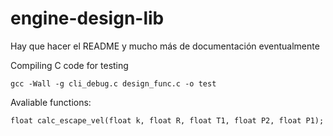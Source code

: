 # engine-design-lib

Hay que hacer el README y mucho más de documentación eventualmente

Compiling C code for testing

`gcc -Wall -g cli_debug.c design_func.c -o test`

Avaliable functions:

`float calc_escape_vel(float k, float R, float T1, float P2, float P1);`
